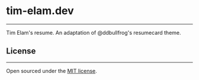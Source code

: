 
# tim-elam.dev
-------
Tim Elam's resume. An adaptation of @ddbullfrog's resumecard theme.

## License
-------
Open sourced under the [MIT license](LICENSE.md).
